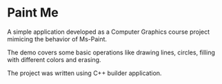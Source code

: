 # Paint Me

A simple application developed as a Computer Graphics course project mimicing the behavior of Ms-Paint.

The demo covers some basic operations like drawing lines, circles, filling with different colors and erasing.

The project was written using C++ builder application.
